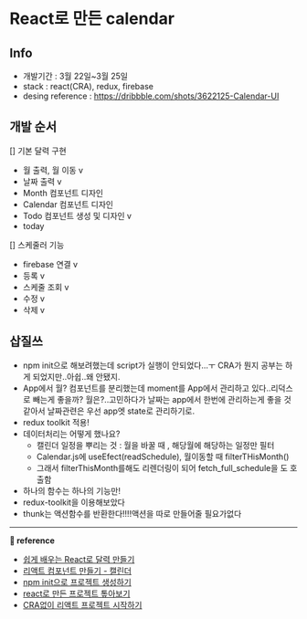 # React로 만든 calendar

## Info

- 개발기간 : 3월 22일~3월 25일
- stack : react(CRA), redux, firebase
- desing reference : https://dribbble.com/shots/3622125-Calendar-UI

## 개발 순서

[] 기본 달력 구현

- 월 출력, 월 이동 v
- 날짜 출력 v
- Month 컴포넌트 디자인
- Calendar 컴포넌트 디자인
- Todo 컴포넌트 생성 및 디자인 v
- today

[] 스케줄러 기능

- firebase 연결 v
- 등록 v
- 스케줄 조회 v
- 수정 v
- 삭제 v

## 삽질쓰

- npm init으로 해보려했는데 script가 실행이 안되었다...ㅜ CRA가 뭔지 공부는 하게 되었지만..아쉽..왜 안됐지.
- App에서 월? 컴포넌트를 분리했는데 moment를 App에서 관리하고 있다..리덕스로 빼는게 좋을까? 월은?..고민하다가 날짜는 app에서 한번에 관리하는게 좋을 것 같아서 날짜관련은 우선 app엣 state로 관리하기로.
- redux toolkit 적용!
- 데이터처리는 어떻게 했나요?
  - 캘린더 일정을 뿌리는 것 : 월을 바꿀 때 , 해당월에 해당하는 일정만 필터
  - Calendar.js에 useEfect(readSchedule), 월이동할 때 filterTHisMonth()
  - 그래서 filterThisMonth를해도 리렌더링이 되어 fetch_full_schedule을 도 호출함
- 하나의 함수는 하나의 기능만!
- redux-toolkit을 이용해보았다
- thunk는 액션함수를 반환한다!!!!액션을 따로 만들어줄 필요가없다

---

**&#128209; reference**

- [쉽게 배우는 React로 달력 만들기](https://www.yeolceo.com/69)
- [리액트 컴포넌트 만들기 - 캘린더](https://velog.io/@zynkn/%EB%A6%AC%EC%95%A1%ED%8A%B8-%EC%BB%B4%ED%8F%AC%EB%84%8C%ED%8A%B8-%EB%A7%8C%EB%93%A4%EA%B8%B0-%EC%BA%98%EB%A6%B0%EB%8D%94#5-redux-%EC%8A%A4%ED%86%A0%EC%96%B4-%EB%A7%8C%EB%93%A4%EA%B8%B0)
- [npm init으로 프로젝트 생성하기](http://www.devkuma.com/books/pages/1054)
- [react로 만든 프로젝트 톺아보기](https://jeonghwan-kim.github.io/2018/07/16/react-app-overview.html)
- [CRA없이 리액트 프로젝트 시작하기](https://medium.com/@_diana_lee/cra%EC%97%86%EC%9D%B4-%EB%A6%AC%EC%95%A1%ED%8A%B8-%ED%94%84%EB%A1%9C%EC%A0%9D%ED%8A%B8-%EC%8B%9C%EC%9E%91%ED%95%98%EA%B8%B0-feat-%EC%9B%B9%ED%8C%A9-%EB%B0%94%EB%B2%A8-74f5bc3c5da1)
